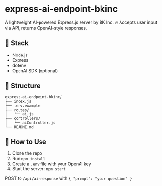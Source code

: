 # express-ai-endpoint-bkinc

A lightweight AI-powered Express.js server by BK Inc. 🔥
Accepts user input via API, returns OpenAI-style responses.

## 🔧 Stack
- Node.js
- Express
- dotenv
- OpenAI SDK (optional)

## 📁 Structure
```
express-ai-endpoint-bkinc/
├── index.js
├── .env.example
├── routes/
│   └── ai.js
├── controllers/
│   └── aiController.js
└── README.md
```

## 🚀 How to Use
1. Clone the repo
2. Run `npm install`
3. Create a `.env` file with your OpenAI key
4. Start the server: `npm start`

POST to `/api/ai-response` with `{ "prompt": "your question" }`
